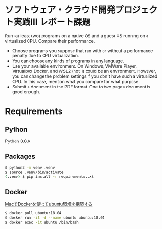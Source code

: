 # ソフトウェア・クラウド開発プロジェクト実践III レポート課題

Run (at least two) programs on a native OS and a guest OS running on a virtualized CPU.  Compare their performance.

+ Choose programs you suppose that run with or without a performance penalty due to CPU virtualization.
+ You can choose any kinds of programs in any language.
+ Use your available environment.  On Windows, VMWare Player, Virtualbox Docker, and WSL2 (not 1) could be an environment.  However, you can change the problem settings if you don't have such a virtualized CPU.  In this case, mention what you compare for what purpose.
+ Submit a document in the PDF format.  One to two pages document is good enough.


# Requirements

## Python

Python 3.8.6

## Packages

```bash  
$ python3 -m venv .venv  
$ source .venv/bin/activate  
(.venv) $ pip install -r requirements.txt  
```


## Docker

[MacでDockerを使ってubuntu環境を構築する](https://qiita.com/yasuoka_dev/items/073f7e8c7dba75993323)

```bash  
$ docker pull ubuntu:18.04  
$ docker run -it -d --name ubuntu ubuntu:18.04  
$ docker exec -it ubuntu /bin/bash  
```
